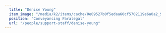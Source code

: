 ```yaml
---
  title: "Denise Young"
  item_image: "/media/k2/items/cache/0e09527b0f5edaa60cf5702119e6a0a2_S.jpg"
  position: "Conveyancing Paralegal"
  url: "/people/support-staff/denise-young"
---
```


